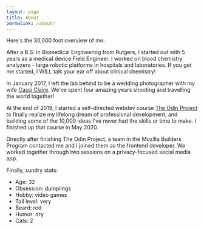 ```yaml
---
layout: page
title: About
permalink: /about/
---
```


Here's the 30,000 foot overview of me:

After a B.S. in Biomedical Engineering from Rutgers, I started out with 5 years as a medical device Field Engineer. I worked on blood chemistry analyzers - large robotic platforms in hospitals and laboratories. If you get me started, I WILL talk your ear off about clinical chemistry!

In January 2017, I left the lab behind to be a wedding photographer with my wife [Cassi Claire](https://www.cassiclaire.com). We've spent four amazing years shooting and travelling the world together!

At the end of 2019, I started a self-directed webdev course [The Odin Project](https://www.theodinproject.com) to finally realize my lifelong dream of professional development, and building some of the 10,000 ideas I've never had the skills or time to make. I finished up that course in May 2020.

Directly after finishing The Odin Project, a team in the Mozilla Builders Program contacted me and I joined them as the frontend developer. We worked together through two sessions on a privacy-focused social media app. 

Finally, sundry stats:  
- Age: 32
- Obsession: dumplings
- Hobby: video games
- Tall level: very
- Beard: red
- Humor: dry
- Cats: 2
